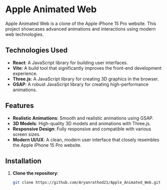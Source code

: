 # Apple Animated Web

Apple Animated Web is a clone of the Apple iPhone 15 Pro website. This project showcases advanced animations and interactions using modern web technologies. 

## Technologies Used

- **React**: A JavaScript library for building user interfaces.
- **Vite**: A build tool that significantly improves the front-end development experience.
- **Three.js**: A JavaScript library for creating 3D graphics in the browser.
- **GSAP**: A robust JavaScript library for creating high-performance animations.

## Features

- **Realistic Animations**: Smooth and realistic animations using GSAP.
- **3D Models**: High-quality 3D models and animations with Three.js.
- **Responsive Design**: Fully responsive and compatible with various screen sizes.
- **Modern UI/UX**: A clean, modern user interface that closely resembles the Apple iPhone 15 Pro website.

## Installation

1. **Clone the repository**:
   ```bash
   git clone https://github.com/Aryanrathod21/Apple_Animated_Web.git

